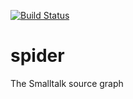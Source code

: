 [![Build Status](https://travis-ci.org/jvdsandt/spider.svg?branch=master)](https://travis-ci.org/jvdsandt/spider)

# spider
The Smalltalk source graph
